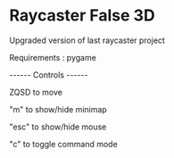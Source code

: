# Raycaster False 3D

Upgraded version of last raycaster project

Requirements : pygame


------ Controls ------

ZQSD to move

"m" to show/hide minimap

"esc" to show/hide mouse

"c" to toggle command mode
